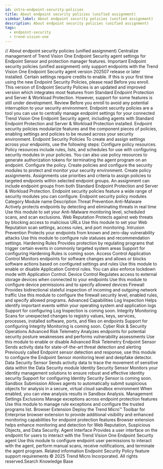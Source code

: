 ```yaml
---
id: intro-endpoint-security-policies
title: About endpoint security policies (unified assignment)
sidebar_label: About endpoint security policies (unified assignment)
description: About endpoint security policies (unified assignment)
tags:
  - endpoint-security
  - trend-vision-one
---
```


/*<![CDATA[*/ $('#title').html($('meta[name=map-description]').attr('content')); /*]]>*/ About endpoint security policies (unified assignment) Centralize management of Trend Vision One Endpoint Security agent settings for Endpoint Sensor and protection manager features. Important Endpoint security policies (unified assignment) only support endpoints with the Trend Vision One Endpoint Security agent version 202507 release or later installed. Certain settings require credits to enable. If this is your first time using the new Endpoint Security Policies, please read Before you enroll. This version of Endpoint Security Policies is an updated and improved version which integrates most features from Standard Endpoint Protection and Server & Workload Protection. However, support for some features is still under development. Review Before you enroll to avoid any potential interruption to your security environment. Endpoint security policies are a tool you can use to centrally manage endpoint settings for your connected Trend Vision One Endpoint Security agent, including agents with Standard Endpoint Protection and Server & Workload Protection installed. Endpoint security policies modularize features and the component pieces of policies, enabling settings and policies to be reused across your security environment. Endpoint Security Policies To create and assign settings across your endpoints, use the following steps: Configure policy resources. Policy resources include rules, lists, and schedules for use with configuring security modules in your policies. You can also use policy resources to generate authorization tokens for terminating the agent program on an endpoint. Configure the policy. Create policies and configure the security modules to protect and monitor your security environment. Create policy assignments. Assignments use priorities and criteria to assign policies to targeted endpoints within selected endpoint groups. An assignment can include endpoint groups from both Standard Endpoint Protection and Server & Workload Protection. Endpoint security policies feature a wide range of security modules you can configure. Endpoint security policy modules Category Module name Description Threat Prevention Anti-Malware Actively protects endpoints by detecting and eliminating threats in real time Use this module to set your Anti-Malware monitoring level, scheduled scans, and scan exclusions. Web Reputation Protects against web threats by blocking access to malicious URLs Use this module to set your Web Reputation scan settings, access rules, and port monitoring. Intrusion Prevention Protects your endpoints from known and zero-day vulnerability attacks Use this module to configure rule statuses and recommendation settings. Hardening Rules Provides protection by regulating programs that trigger certain events in commonly targeted system areas Support for configuring Hardening Rules is coming soon. Access Control Application Control Monitors endpoints for software changes and allows or blocks software actions based on configured settings and rules Use this module to enable or disable Application Control rules. You can also enforce lockdown mode with Application Control. Device Control Regulates access to external storage devices when connected to your endpoints Use this module to configure device permissions and to specify allowed devices Firewall Provides bidirectional stateful inspection of incoming and outgoing network traffic Use this module to configure the firewall security level, enabled rules, and specify allowed programs. Advanced Capabilities Log Inspection Helps identify important events within your operating system and application logs Support for configuring Log Inspection is coming soon. Integrity Monitoring Scans for unexpected changes to registry values, keys, services, processes, installed software, ports, and files on endpoints Support for configuring Integrity Monitoring is coming soon. Cyber Risk & Security Operations Advanced Risk Telemetry Analyzes endpoints for potential security posture weaknesses and performs vulnerability assessments Use this module to enable or disable Advanced Risk Telemetry Endpoint Sensor Sends activity data for state-of-the-art threat detection and alerting Previously called Endpoint sensor detection and response, use this module to configure the Endpoint Sensor monitoring level and deepfake detector. Data Security Sensor Sends activity data to trace the movement of sensitive data within the Data Security module Identity Security Sensor Monitors your identity management solutions to ensure robust and effective identity security Support for configuring Identity Security Sensor is coming soon. Sandbox Submission Allows agents to automatically submit suspicious objects for analysis in a secure, virtual cloud sandbox environment When enabled, you can view analysis results in Sandbox Analysis. Management Settings Exclusions Manage exceptions across endpoint protection features Use this module to manage rule exceptions and configure the trusted programs list. Browser Extension Deploy the Trend Micro™ Toolbar for Enterprise browser extension to provide additional visibility and enhanced monitoring capabilities for endpoint protection features Browser extension helps enhance monitoring and detection for Web Reputation, Suspicious Objects, and Data Security. Agent Interface Provides a user interface on the endpoint for users to interact with the Trend Vision One Endpoint Security agent Use this module to configure endpoint user permissions to interact with the agent, perform manual scans, receive notifications, and terminate the agent program. Related information Endpoint Security Policy feature support requirements © 2025 Trend Micro Incorporated. All rights reserved.Search Knowledge Base